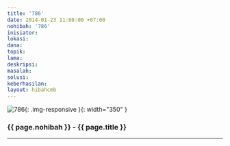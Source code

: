 ```yaml
---
title: '786'
date: 2014-01-23 11:08:00 +07:00
nohibah: '786'
inisiator:
lokasi:
dana:
topik:
lama:
deskripsi:
masalah:
solusi:
keberhasilan:
layout: hibahcmb
---
```


![786](/static/img/hibahcmb/786.png){: .img-responsive }{: width="350" }

### {{ page.nohibah }} - {{ page.title }}

---
